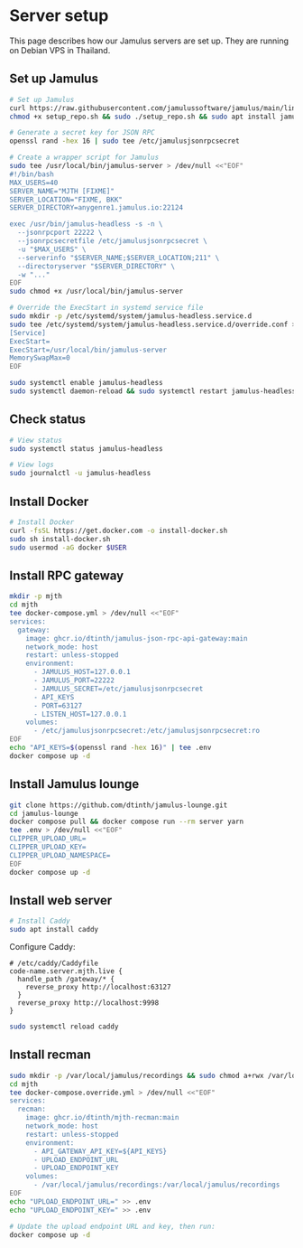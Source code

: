 # Server setup

This page describes how our Jamulus servers are set up. They are running on Debian VPS in Thailand.

## Set up Jamulus

```sh
# Set up Jamulus
curl https://raw.githubusercontent.com/jamulussoftware/jamulus/main/linux/setup_repo.sh > setup_repo.sh
chmod +x setup_repo.sh && sudo ./setup_repo.sh && sudo apt install jamulus-headless -y

# Generate a secret key for JSON RPC
openssl rand -hex 16 | sudo tee /etc/jamulusjsonrpcsecret

# Create a wrapper script for Jamulus
sudo tee /usr/local/bin/jamulus-server > /dev/null <<"EOF"
#!/bin/bash
MAX_USERS=40
SERVER_NAME="MJTH [FIXME]"
SERVER_LOCATION="FIXME, BKK"
SERVER_DIRECTORY=anygenre1.jamulus.io:22124

exec /usr/bin/jamulus-headless -s -n \
  --jsonrpcport 22222 \
  --jsonrpcsecretfile /etc/jamulusjsonrpcsecret \
  -u "$MAX_USERS" \
  --serverinfo "$SERVER_NAME;$SERVER_LOCATION;211" \
  --directoryserver "$SERVER_DIRECTORY" \
  -w "..."
EOF
sudo chmod +x /usr/local/bin/jamulus-server

# Override the ExecStart in systemd service file
sudo mkdir -p /etc/systemd/system/jamulus-headless.service.d
sudo tee /etc/systemd/system/jamulus-headless.service.d/override.conf > /dev/null <<"EOF"
[Service]
ExecStart=
ExecStart=/usr/local/bin/jamulus-server
MemorySwapMax=0
EOF

sudo systemctl enable jamulus-headless
sudo systemctl daemon-reload && sudo systemctl restart jamulus-headless
```

## Check status

```sh
# View status
sudo systemctl status jamulus-headless

# View logs
sudo journalctl -u jamulus-headless
```

## Install Docker

```sh
# Install Docker
curl -fsSL https://get.docker.com -o install-docker.sh
sudo sh install-docker.sh
sudo usermod -aG docker $USER
```

## Install RPC gateway

```sh
mkdir -p mjth
cd mjth
tee docker-compose.yml > /dev/null <<"EOF"
services:
  gateway:
    image: ghcr.io/dtinth/jamulus-json-rpc-api-gateway:main
    network_mode: host
    restart: unless-stopped
    environment:
      - JAMULUS_HOST=127.0.0.1
      - JAMULUS_PORT=22222
      - JAMULUS_SECRET=/etc/jamulusjsonrpcsecret
      - API_KEYS
      - PORT=63127
      - LISTEN_HOST=127.0.0.1
    volumes:
      - /etc/jamulusjsonrpcsecret:/etc/jamulusjsonrpcsecret:ro
EOF
echo "API_KEYS=$(openssl rand -hex 16)" | tee .env
docker compose up -d
```

## Install Jamulus lounge

```sh
git clone https://github.com/dtinth/jamulus-lounge.git
cd jamulus-lounge
docker compose pull && docker compose run --rm server yarn
tee .env > /dev/null <<"EOF"
CLIPPER_UPLOAD_URL=
CLIPPER_UPLOAD_KEY=
CLIPPER_UPLOAD_NAMESPACE=
EOF
docker compose up -d
```

## Install web server

```sh
# Install Caddy
sudo apt install caddy
```

Configure Caddy:

<!--
# https://notes.dt.in.th/CaddyAccessLogging
{
  log {
    output file /var/log/caddy/access.log
    format filter {
      request>headers delete
      resp_headers delete
    }
  }
}
-->

```
# /etc/caddy/Caddyfile
code-name.server.mjth.live {
  handle_path /gateway/* {
    reverse_proxy http://localhost:63127
  }
  reverse_proxy http://localhost:9998
}
```

```sh
sudo systemctl reload caddy
```

## Install recman

```sh
sudo mkdir -p /var/local/jamulus/recordings && sudo chmod a+rwx /var/local/jamulus/recordings
cd mjth
tee docker-compose.override.yml > /dev/null <<"EOF"
services:
  recman:
    image: ghcr.io/dtinth/mjth-recman:main
    network_mode: host
    restart: unless-stopped
    environment:
      - API_GATEWAY_API_KEY=${API_KEYS}
      - UPLOAD_ENDPOINT_URL
      - UPLOAD_ENDPOINT_KEY
    volumes:
      - /var/local/jamulus/recordings:/var/local/jamulus/recordings
EOF
echo "UPLOAD_ENDPOINT_URL=" >> .env
echo "UPLOAD_ENDPOINT_KEY=" >> .env

# Update the upload endpoint URL and key, then run:
docker compose up -d
```
